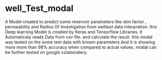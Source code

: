 # well_Test_modal
A Model created to predict some reservoir parameters like skin factor , permeability and Radius Of investigation from welltest data interpretion.
this Deep learning Model is created by Keras and Tensorflow Libraries.
It Automaticaly reads Data from csv file. and calculate the result.
this modal was tested on the some test data with known parameters.And it is showing more more than 98% accuracy when compared to actual values.
modal can be further tested on google colaboratery.
